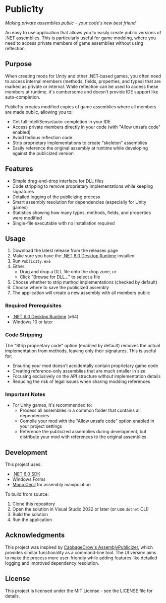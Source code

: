 # Public1ty

*Making private assemblies public - your code's new best friend*

An easy to use application that allows you to easily create public versions of .NET assemblies. This is particularly useful for game modding, where you need to access private members of game assemblies without using reflection.

## Purpose

When creating mods for Unity and other .NET-based games, you often need to access internal members (methods, fields, properties, and types) that are marked as private or internal. While reflection can be used to access these members at runtime, it's cumbersome and doesn't provide IDE support like auto-completion.

Public1ty creates modified copies of game assemblies where all members are made public, allowing you to:

- Get full IntelliSense/auto-completion in your IDE
- Access private members directly in your code (with "Allow unsafe code" enabled)
- Avoid tedious reflection code
- Strip proprietary implementations to create "skeleton" assemblies
- Easily reference the original assembly at runtime while developing against the publicized version

## Features

- Simple drag-and-drop interface for DLL files
- Code stripping to remove proprietary implementations while keeping signatures
- Detailed logging of the publicizing process
- Smart assembly resolution for dependencies (especially for Unity games)
- Statistics showing how many types, methods, fields, and properties were modified
- Single-file executable with no installation required

## Usage

1. Download the latest release from the releases page
2. Make sure you have the [.NET 6.0 Desktop Runtime](https://dotnet.microsoft.com/en-us/download/dotnet/6.0) installed
3. Run `Public1ty.exe`
4. Either:
   - Drag and drop a DLL file onto the drop zone, or
   - Click "Browse for DLL..." to select a file
5. Choose whether to strip method implementations (checked by default)
6. Choose where to save the publicized assembly
7. The application will create a new assembly with all members public

### Required Prerequisites

- [.NET 6.0 Desktop Runtime](https://dotnet.microsoft.com/en-us/download/dotnet/6.0) (x64)
- Windows 10 or later

### Code Stripping

The "Strip proprietary code" option (enabled by default) removes the actual implementation from methods, leaving only their signatures. This is useful for:

- Ensuring your mod doesn't accidentally contain proprietary game code
- Creating reference-only assemblies that are much smaller in size
- Focusing exclusively on the API structure without implementation details
- Reducing the risk of legal issues when sharing modding references

### Important Notes

- For Unity games, it's recommended to:
  - Process all assemblies in a common folder that contains all dependencies
  - Compile your mod with the "Allow unsafe code" option enabled in your project settings
  - Reference the publicized assemblies during development, but distribute your mod with references to the original assemblies

## Development

This project uses:
- [.NET 6.0 SDK](https://dotnet.microsoft.com/en-us/download/dotnet/6.0)
- Windows Forms
- [Mono.Cecil](https://github.com/jbevain/cecil) for assembly manipulation

To build from source:
1. Clone this repository
2. Open the solution in Visual Studio 2022 or later (or use `dotnet` CLI)
3. Build the solution
4. Run the application

## Acknowledgments

This project was inspired by [CabbageCrow's AssemblyPublicizer](https://github.com/CabbageCrow/AssemblyPublicizer), which provides similar functionality as a command-line tool. The UI version aims to make the process more user-friendly while adding features like detailed logging and improved dependency resolution.

## License

This project is licensed under the MIT License - see the LICENSE file for details. 
